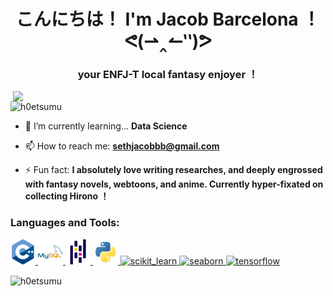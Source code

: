 <h1 align="center">こんにちは！ I'm Jacob Barcelona ！ ᕙ(⇀‸↼‶)ᕗ </h1>
<h3 align="center">your ENFJ-T local fantasy enjoyer ！</h3>

<img align="right" width="500" src="https://qph.cf2.quoracdn.net/main-qimg-6ac854a953f07cb8df10b6a6bffc3759">

<p align="left"> <img src="https://komarev.com/ghpvc/?username=h0etsumu&label=Profile%20views&color=0e75b6&style=flat" alt="h0etsumu" /> </p>

- 🌱 I’m currently learning... **Data Science**

- 📫 How to reach me: **sethjacobbb@gmail.com**

- ⚡ Fun fact: **I absolutely love writing researches, and deeply engrossed with fantasy novels, webtoons, and anime. Currently hyper-fixated on collecting Hirono ！**

<h3 align="left">Languages and Tools:</h3>

<p align="left"> <a href="https://www.w3schools.com/cpp/" target="_blank" rel="noreferrer"> <img src="https://raw.githubusercontent.com/devicons/devicon/master/icons/cplusplus/cplusplus-original.svg" alt="cplusplus" width="40" height="40"/> </a> <a href="https://www.mysql.com/" target="_blank" rel="noreferrer"> <img src="https://raw.githubusercontent.com/devicons/devicon/master/icons/mysql/mysql-original-wordmark.svg" alt="mysql" width="40" height="40"/> </a> <a href="https://pandas.pydata.org/" target="_blank" rel="noreferrer"> <img src="https://raw.githubusercontent.com/devicons/devicon/2ae2a900d2f041da66e950e4d48052658d850630/icons/pandas/pandas-original.svg" alt="pandas" width="40" height="40"/> </a> <a href="https://www.python.org" target="_blank" rel="noreferrer"> <img src="https://raw.githubusercontent.com/devicons/devicon/master/icons/python/python-original.svg" alt="python" width="40" height="40"/> </a> <a href="https://scikit-learn.org/" target="_blank" rel="noreferrer"> <img src="https://upload.wikimedia.org/wikipedia/commons/0/05/Scikit_learn_logo_small.svg" alt="scikit_learn" width="40" height="40"/> </a> <a href="https://seaborn.pydata.org/" target="_blank" rel="noreferrer"> <img src="https://seaborn.pydata.org/_images/logo-mark-lightbg.svg" alt="seaborn" width="40" height="40"/> </a> <a href="https://www.tensorflow.org" target="_blank" rel="noreferrer"> <img src="https://www.vectorlogo.zone/logos/tensorflow/tensorflow-icon.svg" alt="tensorflow" width="40" height="40"/> </a> </p>

<p><img align="center" src="https://github-readme-stats.vercel.app/api/top-langs?username=h0etsumu&show_icons=true&locale=en&layout=compact" alt="h0etsumu" /></p>
